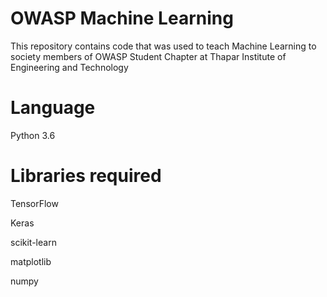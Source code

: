 # OWASP Machine Learning
This repository contains code that was used to teach Machine Learning to society members of OWASP Student Chapter at Thapar Institute of Engineering and Technology

# Language
Python 3.6

# Libraries required
TensorFlow

Keras

scikit-learn

matplotlib

numpy
